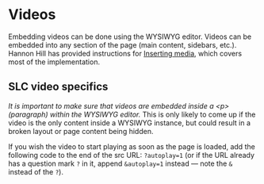 # Videos

Embedding videos can be done using the WYSIWYG editor.
Videos can be embedded into any section of the page (main content, sidebars, etc.).
Hannon Hill has provided instructions for [Inserting media](http://www.hannonhill.com/kb/WYSIWYG/index.html#inserting-media), which covers most of the implementation.

## SLC video specifics

_It is important to make sure that videos are embedded inside a &lt;p&gt; (paragraph) within the WYSIWYG editor._
This is only likely to come up if the video is the only content inside a WYSIWYG instance, but could result in a broken layout or page content being hidden.

If you wish the video to start playing as soon as the page is loaded, add the following code to the end of the src URL: `?autoplay=1` (or if the URL already has a question mark `?` in it, append `&autoplay=1` instead — note the `&` instead of the `?`).
